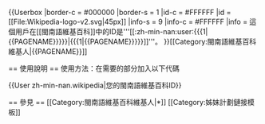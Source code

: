 {{Userbox
  |border-c = #000000
  |border-s = 1
  |id-c     = #FFFFFF
  |id       = [[File:Wikipedia-logo-v2.svg|45px]]
  |info-s   = 9
  |info-c   = #FFFFFF
  |info     = 這個用戶在[[閩南語維基百科]]中的ID是'''[[:zh-min-nan:user:{{{1|{{PAGENAME}}}}}|{{{1|{{PAGENAME}}}}}]]'''。
}}<includeonly>[[Category:閩南語維基百科維基人|{{PAGENAME}}]]</includeonly><noinclude>

== 使用說明 ==
使用方法：在需要的部分加入以下代碼

<nowiki>{{User zh-min-nan.wikipedia|您的閩南語維基百科ID}}</nowiki>

== 參見 ==
[[Category:閩南語維基百科維基人|*]]
[[Category:姊妹計劃鏈接模板]]
</noinclude>